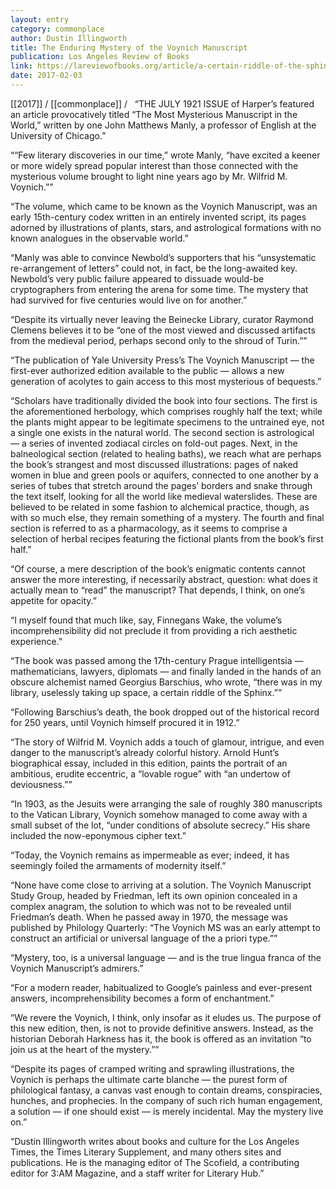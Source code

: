 ```yaml
---
layout: entry
category: commonplace
author: Dustin Illingworth
title: The Enduring Mystery of the Voynich Manuscript
publication: Los Angeles Review of Books
link: https://lareviewofbooks.org/article/a-certain-riddle-of-the-sphinx-the-enduring-mystery-of-the-voynich-manuscript/
date: 2017-02-03
---
```


[[2017]] / [[commonplace]] / 
 
“THE JULY 1921 ISSUE of Harper’s featured an article provocatively titled “The Most Mysterious Manuscript in the World,” written by one John Matthews Manly, a professor of English at the University of Chicago.”

““Few literary discoveries in our time,” wrote Manly, “have excited a keener or more widely spread popular interest than those connected with the mysterious volume brought to light nine years ago by Mr. Wilfrid M. Voynich.””

“The volume, which came to be known as the Voynich Manuscript, was an early 15th-century codex written in an entirely invented script, its pages adorned by illustrations of plants, stars, and astrological formations with no known analogues in the observable world.”

“Manly was able to convince Newbold’s supporters that his “unsystematic re-arrangement of letters” could not, in fact, be the long-awaited key. Newbold’s very public failure appeared to dissuade would-be cryptographers from entering the arena for some time. The mystery that had survived for five centuries would live on for another.”

“Despite its virtually never leaving the Beinecke Library, curator Raymond Clemens believes it to be “one of the most viewed and discussed artifacts from the medieval period, perhaps second only to the shroud of Turin.””

“The publication of Yale University Press’s The Voynich Manuscript — the first-ever authorized edition available to the public — allows a new generation of acolytes to gain access to this most mysterious of bequests.”

“Scholars have traditionally divided the book into four sections. The first is the aforementioned herbology, which comprises roughly half the text; while the plants might appear to be legitimate specimens to the untrained eye, not a single one exists in the natural world. The second section is astrological — a series of invented zodiacal circles on fold-out pages. Next, in the balneological section (related to healing baths), we reach what are perhaps the book’s strangest and most discussed illustrations: pages of naked women in blue and green pools or aquifers, connected to one another by a series of tubes that stretch around the pages’ borders and snake through the text itself, looking for all the world like medieval waterslides. These are believed to be related in some fashion to alchemical practice, though, as with so much else, they remain something of a mystery. The fourth and final section is referred to as a pharmacology, as it seems to comprise a selection of herbal recipes featuring the fictional plants from the book’s first half.”

“Of course, a mere description of the book’s enigmatic contents cannot answer the more interesting, if necessarily abstract, question: what does it actually mean to “read” the manuscript? That depends, I think, on one’s appetite for opacity.”

“I myself found that much like, say, Finnegans Wake, the volume’s incomprehensibility did not preclude it from providing a rich aesthetic experience.”

“The book was passed among the 17th-century Prague intelligentsia — mathematicians, lawyers, diplomats — and finally landed in the hands of an obscure alchemist named Georgius Barschius, who wrote, “there was in my library, uselessly taking up space, a certain riddle of the Sphinx.””

“Following Barschius’s death, the book dropped out of the historical record for 250 years, until Voynich himself procured it in 1912.”

“The story of Wilfrid M. Voynich adds a touch of glamour, intrigue, and even danger to the manuscript’s already colorful history. Arnold Hunt’s biographical essay, included in this edition, paints the portrait of an ambitious, erudite eccentric, a “lovable rogue” with “an undertow of deviousness.””

“In 1903, as the Jesuits were arranging the sale of roughly 380 manuscripts to the Vatican Library, Voynich somehow managed to come away with a small subset of the lot, “under conditions of absolute secrecy.” His share included the now-eponymous cipher text.”

“Today, the Voynich remains as impermeable as ever; indeed, it has seemingly foiled the armaments of modernity itself.”

“None have come close to arriving at a solution. The Voynich Manuscript Study Group, headed by Friedman, left its own opinion concealed in a complex anagram, the solution to which was not to be revealed until Friedman’s death. When he passed away in 1970, the message was published by Philology Quarterly: “The Voynich MS was an early attempt to construct an artificial or universal language of the a priori type.””

“Mystery, too, is a universal language — and is the true lingua franca of the Voynich Manuscript’s admirers.”

“For a modern reader, habitualized to Google’s painless and ever-present answers, incomprehensibility becomes a form of enchantment.”

“We revere the Voynich, I think, only insofar as it eludes us. The purpose of this new edition, then, is not to provide definitive answers. Instead, as the historian Deborah Harkness has it, the book is offered as an invitation “to join us at the heart of the mystery.””

“Despite its pages of cramped writing and sprawling illustrations, the Voynich is perhaps the ultimate carte blanche — the purest form of philological fantasy, a canvas vast enough to contain dreams, conspiracies, hunches, and prophecies. In the company of such rich human engagement, a solution — if one should exist — is merely incidental. May the mystery live on.”

“Dustin Illingworth writes about books and culture for the Los Angeles Times, the Times Literary Supplement, and many others sites and publications. He is the managing editor of The Scofield, a contributing editor for 3:AM Magazine, and a staff writer for Literary Hub.”

